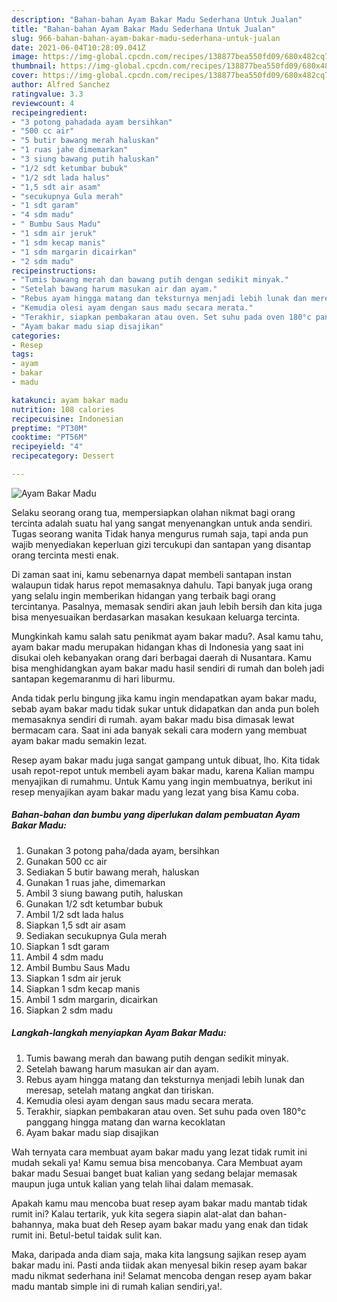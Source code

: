 ```yaml
---
description: "Bahan-bahan Ayam Bakar Madu Sederhana Untuk Jualan"
title: "Bahan-bahan Ayam Bakar Madu Sederhana Untuk Jualan"
slug: 966-bahan-bahan-ayam-bakar-madu-sederhana-untuk-jualan
date: 2021-06-04T10:28:09.041Z
image: https://img-global.cpcdn.com/recipes/138877bea550fd09/680x482cq70/ayam-bakar-madu-foto-resep-utama.jpg
thumbnail: https://img-global.cpcdn.com/recipes/138877bea550fd09/680x482cq70/ayam-bakar-madu-foto-resep-utama.jpg
cover: https://img-global.cpcdn.com/recipes/138877bea550fd09/680x482cq70/ayam-bakar-madu-foto-resep-utama.jpg
author: Alfred Sanchez
ratingvalue: 3.3
reviewcount: 4
recipeingredient:
- "3 potong pahadada ayam bersihkan"
- "500 cc air"
- "5 butir bawang merah haluskan"
- "1 ruas jahe dimemarkan"
- "3 siung bawang putih haluskan"
- "1/2 sdt ketumbar bubuk"
- "1/2 sdt lada halus"
- "1,5 sdt air asam"
- "secukupnya Gula merah"
- "1 sdt garam"
- "4 sdm madu"
- " Bumbu Saus Madu"
- "1 sdm air jeruk"
- "1 sdm kecap manis"
- "1 sdm margarin dicairkan"
- "2 sdm madu"
recipeinstructions:
- "Tumis bawang merah dan bawang putih dengan sedikit minyak."
- "Setelah bawang harum masukan air dan ayam."
- "Rebus ayam hingga matang dan teksturnya menjadi lebih lunak dan meresap, setelah matang angkat dan tiriskan."
- "Kemudia olesi ayam dengan saus madu secara merata."
- "Terakhir, siapkan pembakaran atau oven. Set suhu pada oven 180°c panggang hingga matang dan warna kecoklatan"
- "Ayam bakar madu siap disajikan"
categories:
- Resep
tags:
- ayam
- bakar
- madu

katakunci: ayam bakar madu 
nutrition: 108 calories
recipecuisine: Indonesian
preptime: "PT30M"
cooktime: "PT56M"
recipeyield: "4"
recipecategory: Dessert

---
```



![Ayam Bakar Madu](https://img-global.cpcdn.com/recipes/138877bea550fd09/680x482cq70/ayam-bakar-madu-foto-resep-utama.jpg)

Selaku seorang orang tua, mempersiapkan olahan nikmat bagi orang tercinta adalah suatu hal yang sangat menyenangkan untuk anda sendiri. Tugas seorang  wanita Tidak hanya mengurus rumah saja, tapi anda pun wajib menyediakan keperluan gizi tercukupi dan santapan yang disantap orang tercinta mesti enak.

Di zaman  saat ini, kamu sebenarnya dapat membeli santapan instan walaupun tidak harus repot memasaknya dahulu. Tapi banyak juga orang yang selalu ingin memberikan hidangan yang terbaik bagi orang tercintanya. Pasalnya, memasak sendiri akan jauh lebih bersih dan kita juga bisa menyesuaikan berdasarkan masakan kesukaan keluarga tercinta. 



Mungkinkah kamu salah satu penikmat ayam bakar madu?. Asal kamu tahu, ayam bakar madu merupakan hidangan khas di Indonesia yang saat ini disukai oleh kebanyakan orang dari berbagai daerah di Nusantara. Kamu bisa menghidangkan ayam bakar madu hasil sendiri di rumah dan boleh jadi santapan kegemaranmu di hari liburmu.

Anda tidak perlu bingung jika kamu ingin mendapatkan ayam bakar madu, sebab ayam bakar madu tidak sukar untuk didapatkan dan anda pun boleh memasaknya sendiri di rumah. ayam bakar madu bisa dimasak lewat bermacam cara. Saat ini ada banyak sekali cara modern yang membuat ayam bakar madu semakin lezat.

Resep ayam bakar madu juga sangat gampang untuk dibuat, lho. Kita tidak usah repot-repot untuk membeli ayam bakar madu, karena Kalian mampu menyajikan di rumahmu. Untuk Kamu yang ingin membuatnya, berikut ini resep menyajikan ayam bakar madu yang lezat yang bisa Kamu coba.

<!--inarticleads1-->

##### Bahan-bahan dan bumbu yang diperlukan dalam pembuatan Ayam Bakar Madu:

1. Gunakan 3 potong paha/dada ayam, bersihkan
1. Gunakan 500 cc air
1. Sediakan 5 butir bawang merah, haluskan
1. Gunakan 1 ruas jahe, dimemarkan
1. Ambil 3 siung bawang putih, haluskan
1. Gunakan 1/2 sdt ketumbar bubuk
1. Ambil 1/2 sdt lada halus
1. Siapkan 1,5 sdt air asam
1. Sediakan secukupnya Gula merah
1. Siapkan 1 sdt garam
1. Ambil 4 sdm madu
1. Ambil  Bumbu Saus Madu
1. Siapkan 1 sdm air jeruk
1. Siapkan 1 sdm kecap manis
1. Ambil 1 sdm margarin, dicairkan
1. Siapkan 2 sdm madu




<!--inarticleads2-->

##### Langkah-langkah menyiapkan Ayam Bakar Madu:

1. Tumis bawang merah dan bawang putih dengan sedikit minyak.
1. Setelah bawang harum masukan air dan ayam.
1. Rebus ayam hingga matang dan teksturnya menjadi lebih lunak dan meresap, setelah matang angkat dan tiriskan.
1. Kemudia olesi ayam dengan saus madu secara merata.
1. Terakhir, siapkan pembakaran atau oven. Set suhu pada oven 180°c panggang hingga matang dan warna kecoklatan
1. Ayam bakar madu siap disajikan




Wah ternyata cara membuat ayam bakar madu yang lezat tidak rumit ini mudah sekali ya! Kamu semua bisa mencobanya. Cara Membuat ayam bakar madu Sesuai banget buat kalian yang sedang belajar memasak maupun juga untuk kalian yang telah lihai dalam memasak.

Apakah kamu mau mencoba buat resep ayam bakar madu mantab tidak rumit ini? Kalau tertarik, yuk kita segera siapin alat-alat dan bahan-bahannya, maka buat deh Resep ayam bakar madu yang enak dan tidak rumit ini. Betul-betul taidak sulit kan. 

Maka, daripada anda diam saja, maka kita langsung sajikan resep ayam bakar madu ini. Pasti anda tiidak akan menyesal bikin resep ayam bakar madu nikmat sederhana ini! Selamat mencoba dengan resep ayam bakar madu mantab simple ini di rumah kalian sendiri,ya!.

